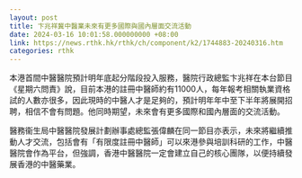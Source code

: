 ```yaml
---
layout: post
title: 卞兆祥冀中醫業未來有更多國際與國內層面交流活動
date: 2024-03-16 10:01:58.000000000 +08:00
link: https://news.rthk.hk/rthk/ch/component/k2/1744883-20240316.htm
categories: rthk
---
```


本港首間中醫醫院預計明年底起分階段投入服務，醫院行政總監卞兆祥在本台節目《星期六問責》說，目前本港的註冊中醫師約有11000人，每年報考相關執業資格試的人數亦很多，因此現時的中醫人才是足夠的，預計明年年中至下半年將展開招聘，相信不會有問題。他同時期望，未來會有更多國際和國內層面的交流活動。

醫務衞生局中醫醫院發展計劃辦事處總監張偉麟在同一節目亦表示，未來將繼續推動人才交流，包括會有「有限度註冊中醫師」可以來港參與培訓科研的工作，中醫醫院會作為平台，但強調，香港中醫醫院一定會建立自己的核心團隊，以便持續發展香港的中醫藥業。

